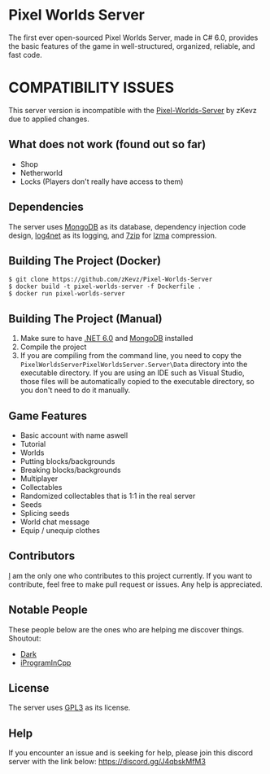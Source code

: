 # Pixel Worlds Server
The first ever open-sourced Pixel Worlds Server, made in C# 6.0, provides the basic features of the game in well-structured, organized, reliable, and fast code.

# COMPATIBILITY ISSUES
This server version is incompatible with the [Pixel-Worlds-Server](https://github.com/zKevz/Pixel-Worlds-Server) by zKevz due to applied changes.

## What does not work (found out so far)
 - Shop
 - Netherworld
 - Locks (Players don't really have access to them)

## Dependencies
The server uses [MongoDB](https://www.mongodb.com/) as its database, dependency injection code design, [log4net](https://logging.apache.org/log4net/) as its logging, and [7zip](https://github.com/adoconnection/SevenZipExtractor) for [lzma](https://7-zip.org/sdk.html) compression.

## Building The Project (Docker)
```console
$ git clone https://github.com/zKevz/Pixel-Worlds-Server
$ docker build -t pixel-worlds-server -f Dockerfile .
$ docker run pixel-worlds-server
```

## Building The Project (Manual)
1. Make sure to have [.NET 6.0](https://dotnet.microsoft.com/en-us/download/dotnet/6.0) and [MongoDB](https://www.mongodb.com/docs/manual/installation/) installed
2. Compile the project
3. If you are compiling from the command line, you need to copy the `PixelWorldsServerPixelWorldsServer.Server\Data` directory into the executable directory. If you are using an IDE such as Visual Studio, those files will be automatically copied to the executable directory, so you don't need to do it manually.

## Game Features
- Basic account with name aswell
- Tutorial
- Worlds
- Putting blocks/backgrounds
- Breaking blocks/backgrounds
- Multiplayer
- Collectables
- Randomized collectables that is 1:1 in the real server
- Seeds
- Splicing seeds
- World chat message
- Equip / unequip clothes

## Contributors
[I](https://github.com/zKevz) am the only one who contributes to this project currently. If you want to contribute, feel free to make pull request or issues. Any help is appreciated.

## Notable People
These people below are the ones who are helping me discover things. Shoutout:
- [Dark](https://github.com/NotDark)
- [iProgramInCpp](https://github.com/iProgramMC)

## License
The server uses [GPL3](https://www.gnu.org/licenses/gpl-3.0.html) as its license.

## Help
If you encounter an issue and is seeking for help, please join this discord server with the link below:
https://discord.gg/J4qbskMfM3
